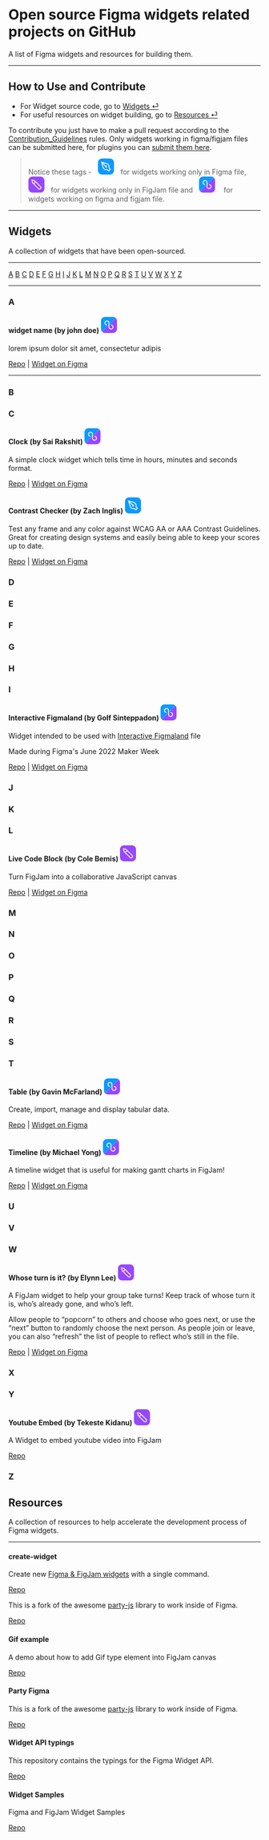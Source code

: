 # Open source Figma widgets related projects on GitHub

A list of Figma widgets and resources for building them.

---

## How to Use and Contribute

* For Widget source code, go to [Widgets ⏎](#widgets)
* For useful resources on widget building, go to [Resources ⏎](#resources)

To contribute you just have to make a pull request according to the [Contribution_Guidelines](Contribution_Guidelines.md) rules. Only widgets working in figma/figjam files can be submitted here, for plugins you can [submit them here](https://github.com/thomas-lowry/figma-plugins-on-github).

> Notice these tags -ㅤ![Figma only tag](assets/figma-only.svg)ㅤfor widgets working only in Figma file,ㅤ![FigJam only tag](assets/figjam-only.svg)ㅤfor widgets working only in FigJam file andㅤ![Universal tag](assets/universal.svg) ㅤfor widgets working on figma and figjam file.

---

## Widgets

A collection of widgets that have been open-sourced.

---

[A](#A) [B](#B) [C](#C) [D](#D) [E](#E) [F](#F) [G](#G) [H](#H) [I](#I) [J](#J) [K](#K) [L](#L) [M](#M) [N](#N) [O](#O) [P](#P) [Q](#Q) [R](#R) [S](#S) [T](#T) [U](#U) [V](#V) [W](#W) [X](#X) [Y](#Y) [Z](#Z)

---

### A

#### widget name (by john doe) ![Universal tag](assets/universal.svg)

lorem ipsum dolor sit amet, consectetur adipis

[Repo](https://github.com/mrstev3n/figma-widgets-on-github) | [Widget on Figma](https://www.figma.com/community/widgets)

---

### B

### C

#### Clock (by Sai Rakshit) ![Universal tag](assets/universal.svg)

A simple clock widget which tells time in hours, minutes and seconds format.

[Repo](https://github.com/rak-shit/Figma-Clock-Widget) | [Widget on Figma](https://www.figma.com/community/widget/1124078327536043967/Clock)

#### Contrast Checker (by Zach Inglis) ![Figma only tag](assets/figma-only.svg)

Test any frame and any color against WCAG AA or AAA Contrast Guidelines. Great for creating
design systems and easily being able to keep your scores up to date.

[Repo](https://github.com/zachinglis/figma-contrast-check) | [Widget on Figma](https://www.figma.com/community/widget/1123669584321839030/Contrast-Checker)

### D

### E

### F

### G

### H

### I

#### Interactive Figmaland (by Golf Sinteppadon) ![Universal tag](assets/universal.svg)

Widget intended to be used with [Interactive Figmaland](https://www.figma.com/community/file/1118658708951135857?fuid=765561188849749568) file

Made during Figma's June 2022 Maker Week

[Repo](https://github.com/minigolf2000/figmaland) | [Widget on Figma](https://www.figma.com/community/widget/1117473220251961046/Interactive-Figmaland)

### J

### K

### L

#### Live Code Block (by Cole Bemis) ![FigJam only tag](assets/figjam-only.svg)

Turn FigJam into a collaborative JavaScript canvas

[Repo](https://github.com/colebemis/figjam-live-code-block) | [Widget on Figma](https://www.figma.com/community/widget/1037859737715704794/Live-Code-Block)

### M

### N

### O

### P

### Q

### R

### S

### T

#### Table (by Gavin McFarland) ![Universal tag](assets/universal.svg)

Create, import, manage and display tabular data.

[Repo](https://github.com/gavinmcfarland/figma-widget-table) | [Widget on Figma](https://www.figma.com/community/widget/1027585818512741999/Table)

#### Timeline (by Michael Yong) ![Universal tag](assets/universal.svg)

A timeline widget that is useful for making gantt charts in FigJam!

[Repo](https://github.com/ymichael/WidgetTimeline) | [Widget on Figma](https://www.figma.com/community/widget/1038507134198748761/Timeline)

### U

### V

### W

#### Whose turn is it? (by Elynn Lee) ![FigJam only tag](assets/figjam-only.svg)

A FigJam widget to help your group take turns! Keep track of whose turn it is, who’s already gone, and who’s left.

Allow people to “popcorn” to others and choose who goes next, or use the “next” button to randomly choose the next person. As people join or leave, you can also “refresh” the list of people to reflect who’s still in the file.

[Repo](https://github.com/elynnlee/WidgetTurnPicker) | [Widget on Figma](https://www.figma.com/community/widget/1044279368528763372/Whose-turn-is-it%3F)

### X

### Y

#### Youtube Embed (by Tekeste Kidanu) ![FigJam only tag](assets/figjam-only.svg)

A Widget to embed youtube video into FigJam

[Repo](https://github.com/iamtekeste/figjam-youtube-embed)

### Z

## Resources

A collection of resources to help accelerate the development process of Figma widgets.

---

#### create-widget

Create new [Figma & FigJam widgets](https://www.figma.com/widget-docs/) with a single command.

[Repo](https://github.com/figma/create-widget)

This is a fork of the awesome [party-js](https://party.js.org/) library to work inside of Figma.

[Repo](https://github.com/ymichael/party-figma)

#### Gif example

A demo about how to add Gif type element into FigJam canvas

[Repo](https://github.com/lichin-lin/figjam-gif-example)

#### Party Figma

This is a fork of the awesome [party-js](https://party.js.org/) library to work inside of Figma.

[Repo](https://github.com/ymichael/party-figma)

#### Widget API typings

This repository contains the typings for the Figma Widget API.

[Repo](https://github.com/figma/widget-typings)

#### Widget Samples

Figma and FigJam Widget Samples

[Repo](https://github.com/figma/widget-samples)
